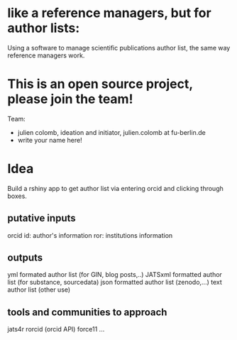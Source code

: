 # like a reference managers, but for author lists:

Using a software to manage scientific publications author list, the same way reference managers work.


# This is an open source project, please join the team!

Team:
- julien colomb, ideation and initiator, julien.colomb at fu-berlin.de
- write your name here!


# Idea

Build a rshiny app to get author list via entering orcid and clicking through boxes.


## putative inputs

orcid id: author's information
ror: institutions information

## outputs

yml formated author list (for GIN, blog posts,..)
JATSxml formatted author list (for substance, sourcedata)
json formatted author list (zenodo,...)
text author list (other use)

## tools and communities to approach

jats4r
rorcid (orcid API)
force11
...
